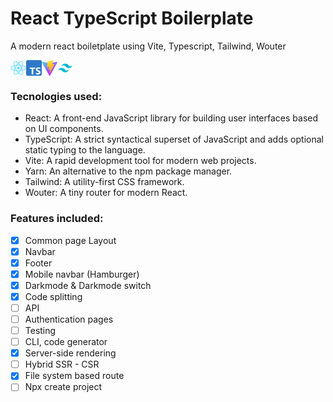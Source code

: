 # React TypeScript Boilerplate

A modern react boiletplate using Vite, Typescript, Tailwind, Wouter

<div style="display:flex; flex-direction:row;">
  <img src="/public/assets/react.png" alt="react" width="25px" height="25px"/>  
  <img src="/public/assets/typescript.png" alt="typescript" width="25px" height="25px"/>  
  <img src="/public/assets/vite.png" alt="vite" width="25px" height="25px"/>  
  <img src="/public/assets/tailwindcss.png" alt="tailwindcss" width="25px" height="25px"/>  
</div>

### Tecnologies used:

-   React: A front-end JavaScript library for building user interfaces based on UI components.
-   TypeScript: A strict syntactical superset of JavaScript and adds optional static typing to the language.
-   Vite: A rapid development tool for modern web projects.
-   Yarn: An alternative to the npm package manager.
-   Tailwind: A utility-first CSS framework.
-   Wouter: A tiny router for modern React.

### Features included:

-   [x] Common page Layout
-   [x] Navbar
-   [x] Footer
-   [x] Mobile navbar (Hamburger)
-   [x] Darkmode & Darkmode switch
-   [x] Code splitting
-   [ ] API
-   [ ] Authentication pages
-   [ ] Testing
-   [ ] CLI, code generator
-   [x] Server-side rendering
-   [ ] Hybrid SSR - CSR
-   [x] File system based route
-   [ ] Npx create project
